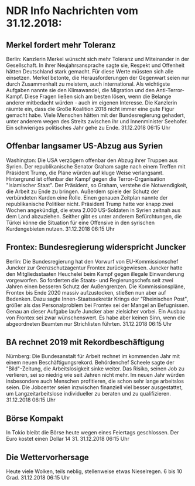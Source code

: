 # NDR Info Nachrichten vom 31.12.2018:


## Merkel fordert mehr Toleranz
Berlin: Kanzlerin Merkel wünscht sich mehr Toleranz und Miteinander in der Gesellschaft. In ihrer Neujahrsansprache sagte sie, Respekt und Offenheit hätten Deutschland stark gemacht. Für diese Werte müssten sich alle einsetzen. Merkel betonte, die Herausforderungen der Gegenwart seien nur durch Zusammenhalt zu meistern, auch international. Als wichtigste Aufgaben nannte sie den Klimawandel, die Migration und den Anti-Terror-Kampf. Diese Fragen ließen sich am besten lösen, wenn die Belange anderer mitbedacht würden - auch im eigenen Interesse. Die Kanzlerin räumte ein, dass die Große Koalition 2018 nicht immer eine gute Figur gemacht habe. Viele Menschen hätten mit der Bundesregierung gehadert, unter anderem wegen des Streits zwischen ihr und Innenminister Seehofer. Ein schwieriges politisches Jahr gehe zu Ende. 31.12.2018 06:15 Uhr 

## Offenbar langsamer US-Abzug aus Syrien
Washington: Die USA verzögern offenbar den Abzug ihrer Truppen aus Syrien. Der republikanische Senator Graham sagte nach einem Treffen mit Präsident Trump, die Pläne würden auf kluge Weise verlangsamt. Hintergrund ist offenbar der Kampf gegen die Terror-Organisation "Islamischer Staat". Der Präsident, so Graham, verstehe die Notwendigkeit, die Arbeit zu Ende zu bringen. Außerdem spiele der Schutz der verbündeten Kurden eine Rolle. Einen genauen Zeitplan nannte der republikanische Politiker nicht. Präsident Trump hatte vor knapp zwei Wochen angekündigt, die etwa 2.000 US-Soldaten in Syrien zeitnah aus dem Land abzuziehen. Seither gibt es unter anderem Befürchtungen, die Türkei könne die Situation für eine Offensive in den syrischen Kurdengebieten nutzen. 31.12.2018 06:15 Uhr 

## Frontex: Bundesregierung widerspricht Juncker
Berlin:	Die Bundesregierung hat den Vorwurf von EU-Kommissionschef Juncker zur Grenzschutzagentur Frontex zurückgewiesen. Juncker hatte den Mitgliedsstaaten Heuchelei beim Kampf gegen illegale Einwanderung vorgeworfen. So forderten die Staats- und Regierungschefs seit zwei Jahren einen besseren Schutz der Außengrenzen. Die Kommissionspläne, Frontex bis Ende 2020 massiv aufzustocken, stießen nun aber auf Bedenken. Dazu sagte Innen-Staatssekretär Krings der "Rheinischen Post", größer als das Personalproblem bei Frontex sei der Mangel an Befugnissen. Genau an dieser Aufgabe laufe Juncker aber zielsicher vorbei. Ein Ausbau von Frontex sei zwar wünschenswert. Es habe aber keinen Sinn, wenn die abgeordneten Beamten nur Strichlisten führten. 31.12.2018 06:15 Uhr 

## BA rechnet 2019 mit Rekordbeschäftigung
Nürnberg:	Die Bundesanstalt für Arbeit rechnet im kommenden Jahr mit einem neuen Beschäftigungsrekord. Behördenchef Scheele sagte der "Bild"-Zeitung, die Arbeitslosigkeit sinke weiter. Das Risiko, seinen Job zu verlieren, sei so niedrig wie seit Jahren nicht mehr. Im neuen Jahr würden insbesondere auch Menschen profitieren, die schon sehr lange arbeitslos seien. Die Jobcenter seien inzwischen finanziell viel besser ausgestattet, um Langzeitarbeitslose individueller zu beraten und zu qualifizieren. 31.12.2018 06:15 Uhr 

## Börse Kompakt
In Tokio bleibt die Börse heute wegen eines Feiertags geschlossen. Der Euro kostet einen Dollar 14 31. 31.12.2018 06:15 Uhr 

## Die Wettervorhersage
Heute viele Wolken, teils neblig, stellenweise etwas Nieselregen. 6 bis 10 Grad. 31.12.2018 06:15 Uhr 
